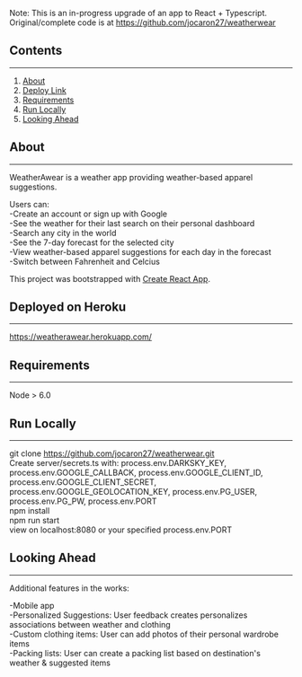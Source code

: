 Note: This is an in-progress upgrade of an app to React + Typescript. Original/complete code is at https://github.com/jocaron27/weatherwear

## Contents
-------------
1. [About](#about)
2. [Deploy Link](#deployed)
3. [Requirements](#reqs)
4. [Run Locally](#local)
5. [Looking Ahead](#next)

<a name="about"></a>

## About
-------------

WeatherAwear is a weather app providing weather-based apparel suggestions.

Users can:<br>
-Create an account or sign up with Google <br>
-See the weather for their last search on their personal dashboard<br>
-Search any city in the world<br>
-See the 7-day forecast for the selected city<br>
-View weather-based apparel suggestions for each day in the forecast<br>
-Switch between Fahrenheit and Celcius<br>

This project was bootstrapped with [Create React App](https://github.com/facebook/create-react-app).

<a name="deployed"></a>

## Deployed on Heroku
---------------
https://weatherawear.herokuapp.com/

<a name="reqs"></a>

## Requirements
---------------

Node > 6.0

<a name="local"></a>

## Run Locally
---------------

git clone https://github.com/jocaron27/weatherwear.git<br>
Create server/secrets.ts with: process.env.DARKSKY_KEY, process.env.GOOGLE_CALLBACK, process.env.GOOGLE_CLIENT_ID, process.env.GOOGLE_CLIENT_SECRET, process.env.GOOGLE_GEOLOCATION_KEY, process.env.PG_USER, process.env.PG_PW, process.env.PORT<br>
npm install<br>
npm run start<br>
view on localhost:8080 or your specified process.env.PORT<br>

<a name="next"></a>

## Looking Ahead
---------------

Additional features in the works:<br>

-Mobile app<br>
-Personalized Suggestions: User feedback creates personalizes associations between weather and clothing<br>
-Custom clothing items: User can add photos of their personal wardrobe items<br>
-Packing lists: User can create a packing list based on destination's weather & suggested items<br>